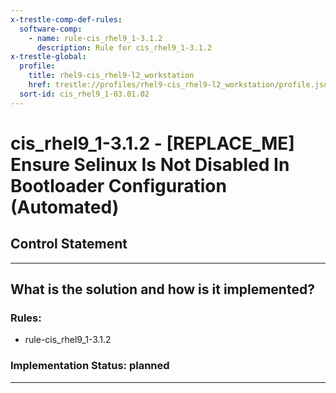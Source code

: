 ```yaml
---
x-trestle-comp-def-rules:
  software-comp:
    - name: rule-cis_rhel9_1-3.1.2
      description: Rule for cis_rhel9_1-3.1.2
x-trestle-global:
  profile:
    title: rhel9-cis_rhel9-l2_workstation
    href: trestle://profiles/rhel9-cis_rhel9-l2_workstation/profile.json
  sort-id: cis_rhel9_1-03.01.02
---
```


# cis_rhel9_1-3.1.2 - \[REPLACE_ME\] Ensure Selinux Is Not Disabled In Bootloader Configuration (Automated)

## Control Statement

______________________________________________________________________

## What is the solution and how is it implemented?

<!-- For implementation status enter one of: implemented, partial, planned, alternative, not-applicable -->

<!-- Note that the list of rules under ### Rules: is read-only and changes will not be captured after assembly to JSON -->

<!-- Add control implementation description here for control: cis_rhel9_1-3.1.2 -->

### Rules:

  - rule-cis_rhel9_1-3.1.2

### Implementation Status: planned

______________________________________________________________________

